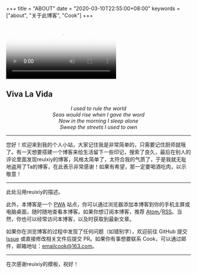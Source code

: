 +++
title = "ABOUT"
date = "2020-03-10T22:55:00+08:00"
keywords = ["about", "关于此博客", "Cook"]
+++

<video src="QmZgXJwFNRAyUEuU36jReXtyjESeTWEGZpcJGuWSnbRTf1" poster="../images/viva-la-vida.jpg"></video>

<h2 class="viva-la-vida">Viva La Vida</h2>

<p style="text-align:center"><i>I used to rule the world<br>
Seas would rise when I gave the word<br>
Now in the morning I sleep alone<br>
Sweep the streets I used to own</i></p>

---

您好！欢迎来到我的个人小站，大家记住我是非常简单的，只需要记住厨师就哦了。有一天想要搭建一个博客来给生活留下一些印记，搜索了良久，最后在别人的评论里面发现reuixiy的博客，风格太简单了，太符合我的气质了，于是我就无耻地盗用了Ta的博客，在此表示非常感谢！如果有希望，那一定要喝酒吃肉，以示敬意！




---
此处沿用reuixiy的描述。

此外，本博客是一个 [PWA](https://developers.google.com/web/progressive-web-apps/) 站点，你可以通过浏览器添加本博客到你的手机主屏或电脑桌面，随时随地查看本博客。如果你想订阅本博客，推荐 <a href="/atom.xml" target="_blank" rel="noopener">Atom</a>╱<a href="/rss.xml" target="_blank" rel="noopener">RSS</a>。当然，你也可以经常访问本博客，以及时获取到最新文章。

如果你在浏览博客的过程中发现了任何问题（如错别字），欢迎前往 GitHub 提交 [Issue](https://github.com/suncook/suncook/issues) 或直接修改相关文件后提交 PR。如果你有事想要联系 Cook，可以通过邮件，邮箱地址：[emailcook@163.com](mailto:emailcook@163.com)。

---

在次感谢reuixiy的模板，祝好！


